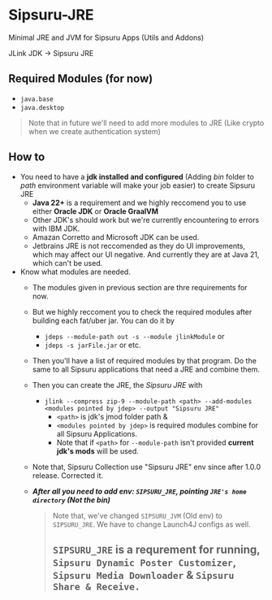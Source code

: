 # Sipsuru-JRE
Minimal JRE and JVM for Sipsuru Apps (Utils and Addons)

JLink JDK -> Sipsuru JRE

   ## Required Modules (for now) 
   - ```java.base```
   - ```java.desktop```
   > Note that in future we'll need to add more modules to JRE (Like crypto when we create authentication system)

   ## How to
   - You need to have a **jdk installed and configured** (Adding *bin* folder to *path* environment variable will make your job easier) to create Sipsuru JRE
     - **Java 22+** is a requirement and we highly reccomend you to use either **Oracle JDK** or **Oracle GraalVM**
     - Other JDK's should work but we're currently encountering to errors with IBM JDK.
     - Amazan Corretto and Microsoft JDK can be used.
     - Jetbrains JRE is not reccomended as they do UI improvements, which may affect our UI negative. And currently they are at Java 21, which can't be used.
   - Know what modules are needed.
     - The modules given in previous section are thre requirements for now.
     - But we highly reccoment you to check the required modules after building each fat/uber jar. You can do it by
         - ```jdeps --module-path out -s --module jlinkModule``` or
         - ```jdeps -s jarFile.jar``` or etc.
     - Then you'll have a list of required modules by that program. Do the same to all Sipsuru applications that need a JRE and combine them.
     - Then you can create the JRE, the *Sipsuru JRE* with
         - ```jlink --compress zip-9 --module-path <path> --add-modules <modules pointed by jdep> --output "Sipsuru JRE"```
           - ```<path>``` is jdk's jmod folder path &
           - ```<modules pointed by jdep>``` is required modules combine for all Sipsuru Applications.
           - Note that if ```<path>``` for ```--module-path``` isn't provided **current jdk's mods** will be used.
          
     - Note that, Sipsuru Collection use "Sipsuru JRE" env since after 1.0.0 release. Corrected it.
     - ***After all you need to add env: `SIPSURU_JRE`, pointing `JRE's home directory` (Not the bin)***
       > Note that, we've changed `SIPSURU_JVM` (Old env) to `SIPSURU_JRE`. We have to change Launch4J configs as well.
       > ## `SIPSURU_JRE` is a requrement for running, `Sipsuru Dynamic Poster Customizer`, `Sipsuru Media Downloader` & `Sipsuru Share & Receive.`
